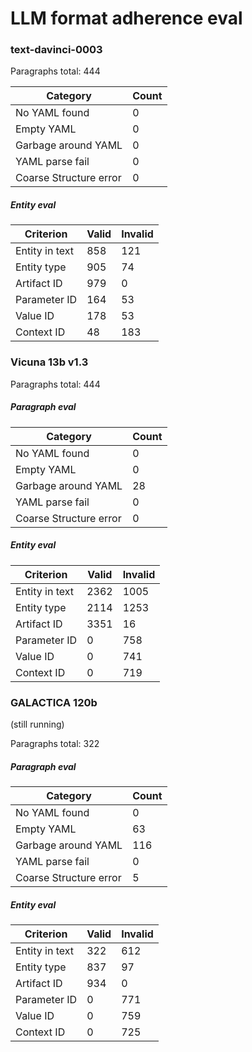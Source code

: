 # LLM format adherence eval

### text-davinci-0003

Paragraphs total: 444

| Category               | Count |
| ---------------------- | ----- |
| No YAML found          |     0 |
| Empty YAML             |     0 |
| Garbage around YAML    |     0 |
| YAML parse fail        |     0 |
| Coarse Structure error |     0 |

##### Entity eval

| Criterion      | Valid | Invalid |
| -------------- | ----- | ------- |
| Entity in text |   858 |     121 |
| Entity type    |   905 |      74 |
| Artifact ID    |   979 |       0 |
| Parameter ID   |   164 |      53 |
| Value ID       |   178 |      53 |
| Context ID     |    48 |     183 |


### Vicuna 13b v1.3

Paragraphs total: 444

##### Paragraph eval

| Category               | Count |
| ---------------------- | ----- |
| No YAML found          |     0 |
| Empty YAML             |     0 |
| Garbage around YAML    |    28 |
| YAML parse fail        |     0 |
| Coarse Structure error |     0|

##### Entity eval

| Criterion      | Valid | Invalid |
| -------------- | ----- | ------- |
| Entity in text |  2362 |    1005 |
| Entity type    |  2114 |    1253 |
| Artifact ID    |  3351 |      16 |
| Parameter ID   |     0 |     758 |
| Value ID       |     0 |     741 |
| Context ID     |     0 |     719 |


### GALACTICA 120b

(still running)

Paragraphs total: 322

##### Paragraph eval

| Category               | Count |
| ---------------------- | ----- |
| No YAML found          |     0 |
| Empty YAML             |    63 |
| Garbage around YAML    |   116 |
| YAML parse fail        |     0 |
| Coarse Structure error |     5 |

##### Entity eval

| Criterion      | Valid | Invalid |
| -------------- | ----- | ------- |
| Entity in text |   322 |     612 |
| Entity type    |   837 |      97 |
| Artifact ID    |   934 |       0 |
| Parameter ID   |     0 |     771 |
| Value ID       |     0 |     759 |
| Context ID     |     0 |     725 |
